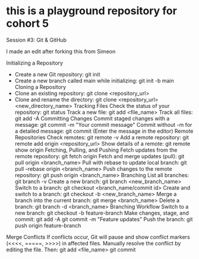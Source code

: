 # this is a playground repository for cohort 5

Session #3: Git & GitHub

I made an edit after forking this from Simeon

Initializing a Repository
- Create a new Git repository: git init
- Create a new branch called main while initializing: git init -b main
Cloning a Repository
- Clone an existing repository: git clone <repository_url>
- Clone and rename the directory: git clone <repository_url> <new_directory_name>
Tracking Files
Check the status of your repository: git status
Track a new file: git add <file_name>
Track all files: git add -A
Committing Changes
Commit staged changes with a message: git commit -m "Your commit message"
Commit without -m for a detailed message: git commit (Enter the message in the editor)
Remote Repositories
Check remotes: git remote -v
Add a remote repository: git remote add origin <repository_url>
Show details of a remote: git remote show origin
Fetching, Pulling, and Pushing
Fetch updates from the remote repository: git fetch origin
Fetch and merge updates (pull): git pull origin <branch_name>
Pull with rebase to update local branch: git pull –rebase origin <branch_name>
Push changes to the remote repository: git push origin <branch_name>
Branching
List all branches: git branch -v
Create a new branch: git branch <new_branch_name>
Switch to a branch: git checkout <branch_name/commit id>
Create and switch to a branch: git checkout -b <new_branch_name>
Merge a branch into the current branch: git merge <branch_name>
Delete a branch: git branch -d <branch_name>
Branching Workflow
Switch to a new branch: git checkout -b feature-branch
Make changes, stage, and commit:
git add -A
git commit -m "Feature updates"
Push the branch: git push origin feature-branch

Merge Conflicts
If conflicts occur, Git will pause and show conflict markers (<<<<, =====, >>>>) in affected files. Manually resolve the conflict by editing the file. 
Then: git add <file_name>
git commit
